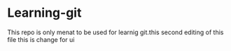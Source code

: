 # Learning-git
This repo is only menat to be used for learnig git.this second editing of this file
this is change for ui

